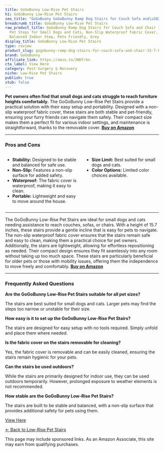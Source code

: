 ```yaml
---
title: GoGoBunny Low-Rise Pet Stairs
h1: GoGoBunny Low-Rise Pet Stairs
seo_title: "GoGoBunny GoGoBunny Ramp Dog Stairs for Couch Sofa and\u2026"
breadcrumb_title: GoGoBunny Low-Rise Pet Stairs
raw_product_title: GoGoBunny Ramp Dog Stairs for Couch Sofa and Chair 15.7" H, 3-Step
  Pet Steps for Small Dogs and Cats, Non-Slip Waterproof Fabric Cover, Stable and
  Balanced Indoor Step, Pets Friendly, Grey
display_title: GoGoBunny Low-Rise Pet Stairs
type: review
product_slug: gogobunny-ramp-dog-stairs-for-couch-sofa-and-chair-15-7-h-3-step-pet-st-cba4a291
brand: GoGoBunny
affiliate_link: https://amzn.to/3WDfrkn
cta_label: View Here
category: Post-Surgery & Recovery
niche: Low-Rise Pet Stairs
publish: true
stub: false
---
```


<div id="intro" class="full-width">
  <p><strong>Pet owners often find that small dogs and cats struggle to reach furniture heights comfortably.</strong> The GoGoBunny Low-Rise Pet Stairs provide a practical solution with their easy setup and portability. Designed with a non-slip waterproof fabric cover, these stairs are both stable and pet-friendly, ensuring your furry friends can navigate them safely. Their compact size makes them a perfect fit for various indoor settings, and maintenance is straightforward, thanks to the removable cover. <a href="https://amzn.to/3WDfrkn" rel="nofollow sponsored noopener" target="_blank"><strong>Buy on Amazon</strong></a></p>
</div>

<hr />
<h3 id="pros-cons">Pros and Cons</h3>
<div class="pc-grid" style="display:grid;grid-template-columns:1fr 1fr;gap:16px;">
  <ul>
    <li><strong>Stability:</strong> Designed to be stable and balanced for safe use.</li>
    <li><strong>Non-Slip:</strong> Features a non-slip surface for added safety.</li>
    <li><strong>Waterproof:</strong> The fabric cover is waterproof, making it easy to clean.</li>
    <li><strong>Portable:</strong> Lightweight and easy to move around the house.</li>
  </ul>
  <ul>
    <li><strong>Size Limit:</strong> Best suited for small dogs and cats.</li>
    <li><strong>Color Options:</strong> Limited color choices available.</li>
  </ul>
</div>
<hr />

<div class="full-width">
  <p>The GoGoBunny Low-Rise Pet Stairs are ideal for small dogs and cats needing assistance to reach couches, sofas, or chairs. With a height of 15.7 inches, these stairs provide a gentle incline that is easy for pets to navigate. The non-slip waterproof fabric cover ensures that the stairs remain safe and easy to clean, making them a practical choice for pet owners. Additionally, the stairs are lightweight, allowing for effortless repositioning as needed. Their compact design ensures they fit seamlessly into any room without taking up too much space. These stairs are particularly beneficial for older pets or those with mobility issues, offering them the independence to move freely and comfortably. <a href="https://amzn.to/3WDfrkn" rel="nofollow sponsored noopener" target="_blank"><strong>Buy on Amazon</strong></a></p>
</div>

<hr />
<h3 id="faqs">Frequently Asked Questions</h3>

<p><strong>Are the GoGoBunny Low-Rise Pet Stairs suitable for all pet sizes?</strong></p>
<p>The stairs are best suited for small dogs and cats. Larger pets may find the steps too narrow or unstable for their size.</p>

<p><strong>How easy is it to set up the GoGoBunny Low-Rise Pet Stairs?</strong></p>
<p>The stairs are designed for easy setup with no tools required. Simply unfold and place them where needed.</p>

<p><strong>Is the fabric cover on the stairs removable for cleaning?</strong></p>
<p>Yes, the fabric cover is removable and can be easily cleaned, ensuring the stairs remain hygienic for your pets.</p>

<p><strong>Can the stairs be used outdoors?</strong></p>
<p>While the stairs are primarily designed for indoor use, they can be used outdoors temporarily. However, prolonged exposure to weather elements is not recommended.</p>

<p><strong>How stable are the GoGoBunny Low-Rise Pet Stairs?</strong></p>
<p>The stairs are built to be stable and balanced, with a non-slip surface that provides additional safety for pets using them.</p>
<p><a class="btn" href="https://amzn.to/3WDfrkn" target="_blank" rel="nofollow sponsored noopener">View Here</a></p>
<p><a href="/roundups/post-surgery-recovery/low-rise-pet-stairs/">← Back to Low-Rise Pet Stairs</a></p>
<aside class="disclosure">This page may include sponsored links. As an Amazon Associate, this site may earn from qualifying purchases.</aside>
